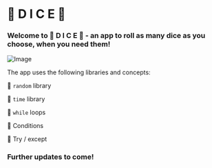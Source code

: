 # :game_die: D I C E :game_die:

### Welcome to :game_die: D I C E :game_die: - an app to roll as many dice as you choose, when you need them!

![Image](https://www.star.com.au/sydney/sites/default/files/styles/facebook_thumbnail/public/thumbnails/image/dice-game-cccp.jpg)

The app uses the following libraries and concepts:

  :game_die: ```random``` library
  
  :game_die: ```time``` library
  
  :game_die: ```while``` loops
  
  :game_die: Conditions
  
  :game_die: Try / except


### Further updates to come!
